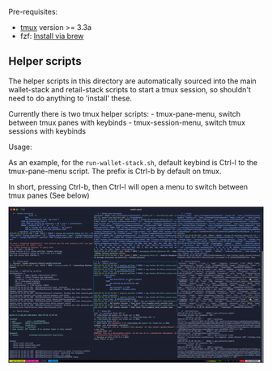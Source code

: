 Pre-requisites:
 - [tmux](https://formulae.brew.sh/formula/tmux) version >= 3.3a
 - fzf: [Install via brew](https://github.com/junegunn/fzf#using-homebrew)

## Helper scripts

The helper scripts in this directory are automatically sourced into the
main wallet-stack and retail-stack scripts to start a tmux session, so
shouldn't need to do anything to 'install' these.

Currently there is two tmux helper scripts:
    - tmux-pane-menu, switch between tmux panes with keybinds
    - tmux-session-menu, switch tmux sessions with keybinds

Usage:

As an example, for the `run-wallet-stack.sh`, default keybind is <prefix> Ctrl-l
to the tmux-pane-menu script. The prefix is Ctrl-b by default on tmux.

In short, pressing Ctrl-b, then Ctrl-l will open a menu to switch between
tmux panes (See below)

![Alt text](./assets/tmux-demo.gif)
